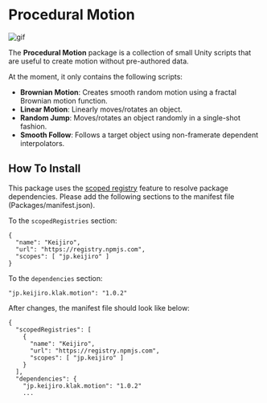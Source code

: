 Procedural Motion
=================

![gif](https://i.imgur.com/PaSmih8.gif)

The **Procedural Motion** package is a collection of small Unity scripts that
are useful to create motion without pre-authored data.

At the moment, it only contains the following scripts:

- **Brownian Motion**: Creates smooth random motion using a fractal Brownian
  motion function.
- **Linear Motion**: Linearly moves/rotates an object.
- **Random Jump**: Moves/rotates an object randomly in a single-shot fashion.
- **Smooth Follow**: Follows a target object using non-framerate dependent
  interpolators.

How To Install
--------------

This package uses the [scoped registry] feature to resolve package
dependencies. Please add the following sections to the manifest file
(Packages/manifest.json).

[scoped registry]: https://docs.unity3d.com/Manual/upm-scoped.html

To the `scopedRegistries` section:

```
{
  "name": "Keijiro",
  "url": "https://registry.npmjs.com",
  "scopes": [ "jp.keijiro" ]
}
```

To the `dependencies` section:

```
"jp.keijiro.klak.motion": "1.0.2"
```

After changes, the manifest file should look like below:

```
{
  "scopedRegistries": [
    {
      "name": "Keijiro",
      "url": "https://registry.npmjs.com",
      "scopes": [ "jp.keijiro" ]
    }
  ],
  "dependencies": {
    "jp.keijiro.klak.motion": "1.0.2"
    ...
```
